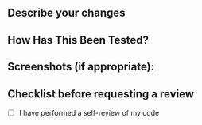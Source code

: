## Describe your changes
<!--- Why is this change required? What problem does it solve? -->

## How Has This Been Tested?
<!--- Please describe in detail how you tested your changes. -->

## Screenshots (if appropriate):

## Checklist before requesting a review
- [ ] I have performed a self-review of my code

